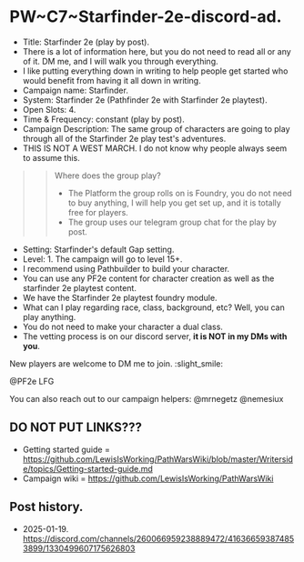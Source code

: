 # PW~C7~Starfinder-2e-discord-ad.

- Title: Starfinder 2e (play by post).
- There is a lot of information here, but you do not need to read all or any of it. DM me, and I will walk you 
  through everything.
- I like putting everything down in writing to help people get started who would benefit from having it all down in writing.
- Campaign name: Starfinder.
- System: Starfinder 2e (Pathfinder 2e with Starfinder 2e playtest).
- Open Slots: 4.
- Time & Frequency: constant (play by post).
- Campaign Description: The same group of characters are going to play through all of the Starfinder 2e play test's 
  adventures.
- THIS IS NOT A WEST MARCH. I do not know why people always seem to assume this.

>> Where does the group play? 
>> - The Platform the group rolls on is Foundry, you do not need to buy anything, I will help you get set up, and it is 
totally free for players.
>> - The group uses our telegram group chat for the play by post.

- Setting: Starfinder's default Gap setting.
- Level: 1. The campaign will go to level 15+.
- I recommend using Pathbuilder to build your character.
- You can use any PF2e content for character creation as well as the starfinder 2e playtest content.
- We have the Starfinder 2e playtest foundry module.
- What can I play regarding race, class, background, etc? Well, you can play anything.
- You do not need to make your character a dual class.
- The vetting process is on our discord server, **it is NOT in my DMs with you**.

New players are welcome to DM me to join.
:slight_smile:

@PF2e LFG

You can also reach out to our campaign helpers:
@mrnegetz
@nemesiux

## DO NOT PUT LINKS???

- Getting started guide = https://github.com/LewisIsWorking/PathWarsWiki/blob/master/Writerside/topics/Getting-started-guide.md
- Campaign wiki = https://github.com/LewisIsWorking/PathWarsWiki

## Post history.

- 2025-01-19. https://discord.com/channels/260066959238889472/416366593874853899/1330499607175626803
